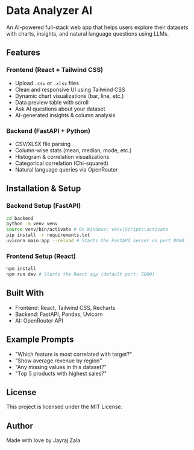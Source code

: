 # Data Analyzer AI

An AI-powered full-stack web app that helps users explore their datasets with charts, insights, and natural language questions using LLMs.

## Features

### Frontend (React + Tailwind CSS)
- Upload `.csv` or `.xlsx` files
- Clean and responsive UI using Tailwind CSS
- Dynamic chart visualizations (bar, line, etc.)
- Data preview table with scroll
- Ask AI questions about your dataset
- AI-generated insights & column analysis

### Backend (FastAPI + Python)
- CSV/XLSX file parsing
- Column-wise stats (mean, median, mode, etc.)
- Histogram & correlation visualizations
- Categorical correlation (Chi-squared)
- Natural language queries via OpenRouter 

## Installation & Setup

### Backend Setup (FastAPI)
```bash
cd backend
python -m venv venv
source venv/bin/activate # On Windows: venv\Scripts\activate
pip install -r requirements.txt
uvicorn main:app --reload # Starts the FastAPI server on port 8000
```

### Frontend Setup (React)
```bash
npm install
npm run dev # Starts the React app (default port: 5000)
```

## Built With
- Frontend: React, Tailwind CSS, Recharts
- Backend: FastAPI, Pandas, Uvicorn
- AI: OpenRouter API 

## Example Prompts
- "Which feature is most correlated with target?"
- "Show average revenue by region"
- "Any missing values in this dataset?"
- "Top 5 products with highest sales?"

## License
This project is licensed under the MIT License.

## Author
Made with love by Jayraj Zala
